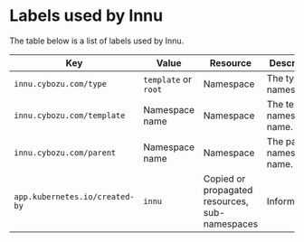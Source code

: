 # Labels used by Innu

The table below is a list of labels used by Innu.

| Key                            | Value                | Resource                                       | Description                  |
| ------------------------------ | -------------------- | ---------------------------------------------- | ---------------------------- |
| `innu.cybozu.com/type`         | `template` or `root` | Namespace                                      | The type of namespace.       |
| `innu.cybozu.com/template`     | Namespace name       | Namespace                                      | The template namespace name. |
| `innu.cybozu.com/parent`       | Namespace name       | Namespace                                      | The parent namespace name.   |
| `app.kubernetes.io/created-by` | `innu`               | Copied or propagated resources, sub-namespaces | Informational                |

